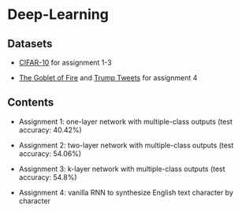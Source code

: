 # Deep-Learning

## Datasets
* [CIFAR-10](https://www.cs.toronto.edu/~kriz/cifar.html) for assignment 1-3

* [The Goblet of Fire](https://github.com/txzhao/Deep-Learning/blob/master/assign4/code/goblet_book.txt) and [Trump Tweets](https://github.com/bpb27/trump_tweet_data_archive) for assignment 4

## Contents
* Assignment 1: one-layer network with multiple-class outputs (test accuracy: 40.42%) 

* Assignment 2: two-layer network with multiple-class outputs (test accuracy: 54.06%)

* Assignment 3: k-layer network with multiple-class outputs (test accuracy: 54.8%)

* Assignment 4: vanilla RNN to synthesize English text character by character
